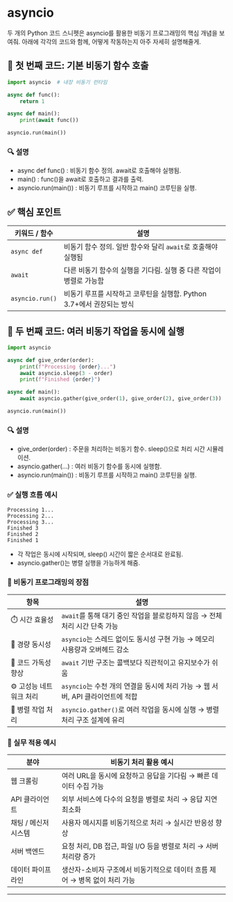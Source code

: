 # asyncio
두 개의 Python 코드 스니펫은 asyncio를 활용한 비동기 프로그래밍의 핵심 개념을 보여줘. 아래에 각각의 코드와 함께, 어떻게 작동하는지 아주 자세히 설명해줄게.

## 🧪 첫 번째 코드: 기본 비동기 함수 호출
```python
import asyncio  # 내장 비동기 런타임

async def func():
    return 1

async def main():
    print(await func())

asyncio.run(main())
```

### 🔍 설명
- async def func() : 비동기 함수 정의. await로 호출해야 실행됨.
- main() : func()을 await로 호출하고 결과를 출력.
- asyncio.run(main()) : 비동기 루프를 시작하고 main() 코루틴을 실행.

## ✅ 핵심 포인트
| 키워드 / 함수       | 설명                                                                 |
|---------------------|----------------------------------------------------------------------|
| `async def`         | 비동기 함수 정의. 일반 함수와 달리 `await`로 호출해야 실행됨               |
| `await`             | 다른 비동기 함수의 실행을 기다림. 실행 중 다른 작업이 병렬로 가능함         |
| `asyncio.run()`     | 비동기 루프를 시작하고 코루틴을 실행함. Python 3.7+에서 권장되는 방식        |


## 🧪 두 번째 코드: 여러 비동기 작업을 동시에 실행
```python
import asyncio

async def give_order(order):
    print(f"Processing {order}...")
    await asyncio.sleep(3 - order)
    print(f"Finished {order}")

async def main():
    await asyncio.gather(give_order(1), give_order(2), give_order(3))

asyncio.run(main())
```

### 🔍 설명
- give_order(order) : 주문을 처리하는 비동기 함수. sleep()으로 처리 시간 시뮬레이션.
- asyncio.gather(...) : 여러 비동기 함수를 동시에 실행함.
- asyncio.run(main()) : 비동기 루프를 시작하고 main() 코루틴을 실행.
### ✅ 실행 흐름 예시
```
Processing 1...
Processing 2...
Processing 3...
Finished 3
Finished 2
Finished 1
```

- 각 작업은 동시에 시작되며, sleep() 시간이 짧은 순서대로 완료됨.
- asyncio.gather()는 병렬 실행을 가능하게 해줌.

### 📌 비동기 프로그래밍의 장점
| 항목               | 설명                                                                 |
|--------------------|----------------------------------------------------------------------|
| ⏱️ 시간 효율성        | `await`를 통해 대기 중인 작업을 블로킹하지 않음 → 전체 처리 시간 단축 가능         |
| 🧵 경량 동시성        | `asyncio`는 스레드 없이도 동시성 구현 가능 → 메모리 사용량과 오버헤드 감소           |
| 🧠 코드 가독성 향상     | `await` 기반 구조는 콜백보다 직관적이고 유지보수가 쉬움                          |
| ⚙️ 고성능 네트워크 처리 | `asyncio`는 수천 개의 연결을 동시에 처리 가능 → 웹 서버, API 클라이언트에 적합       |
| 🔄 병렬 작업 처리      | `asyncio.gather()`로 여러 작업을 동시에 실행 → 병렬 처리 구조 설계에 유리            |

### 🧠 실무 적용 예시
| 분야               | 비동기 처리 활용 예시                                     |
|--------------------|-----------------------------------------------------------|
| 웹 크롤링           | 여러 URL을 동시에 요청하고 응답을 기다림 → 빠른 데이터 수집 가능         |
| API 클라이언트       | 외부 서비스에 다수의 요청을 병렬로 처리 → 응답 지연 최소화               |
| 채팅 / 메신저 시스템 | 사용자 메시지를 비동기적으로 처리 → 실시간 반응성 향상                   |
| 서버 백엔드          | 요청 처리, DB 접근, 파일 I/O 등을 병렬로 처리 → 서버 처리량 증가           |
| 데이터 파이프라인     | 생산자-소비자 구조에서 비동기적으로 데이터 흐름 제어 → 병목 없이 처리 가능     |
----
